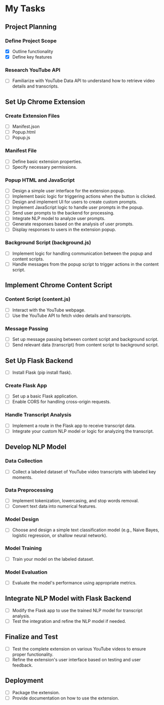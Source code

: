 # My Tasks

## Project Planning

### Define Project Scope

- [x] Outline functionality
- [x] Define key features

### Research YouTube API

- [ ] Familiarize with YouTube Data API to understand how to retrieve video details and transcripts.

## Set Up Chrome Extension

### Create Extension Files

- [ ] Manifest.json
- [ ] Popup.html
- [ ] Popup.js

### Manifest File

- [ ] Define basic extension properties.
- [ ] Specify necessary permissions.

### Popup HTML and JavaScript

- [ ] Design a simple user interface for the extension popup.
- [ ] Implement basic logic for triggering actions when the button is clicked.
- [ ] Design and implement UI for users to create custom prompts.
- [ ] Implement JavaScript logic to handle user prompts in the popup.
- [ ] Send user prompts to the backend for processing.
- [ ] Integrate NLP model to analyze user prompts.
- [ ] Generate responses based on the analysis of user prompts.
- [ ] Display responses to users in the extension popup.

### Background Script (background.js)

- [ ] Implement logic for handling communication between the popup and content scripts.
- [ ] Handle messages from the popup script to trigger actions in the content script.

## Implement Chrome Content Script

### Content Script (content.js)

- [ ] Interact with the YouTube webpage.
- [ ] Use the YouTube API to fetch video details and transcripts.

### Message Passing

- [ ] Set up message passing between content script and background script.
- [ ] Send relevant data (transcript) from content script to background script.

## Set Up Flask Backend

- [ ] Install Flask (pip install flask).

### Create Flask App

- [ ] Set up a basic Flask application.
- [ ] Enable CORS for handling cross-origin requests.

### Handle Transcript Analysis

- [ ] Implement a route in the Flask app to receive transcript data.
- [ ] Integrate your custom NLP model or logic for analyzing the transcript.

## Develop NLP Model

### Data Collection

- [ ] Collect a labeled dataset of YouTube video transcripts with labeled key moments.

### Data Preprocessing

- [ ] Implement tokenization, lowercasing, and stop words removal.
- [ ] Convert text data into numerical features.

### Model Design

- [ ] Choose and design a simple text classification model (e.g., Naive Bayes, logistic regression, or shallow neural network).

### Model Training

- [ ] Train your model on the labeled dataset.

### Model Evaluation

- [ ] Evaluate the model's performance using appropriate metrics.

## Integrate NLP Model with Flask Backend

- [ ] Modify the Flask app to use the trained NLP model for transcript analysis.
- [ ] Test the integration and refine the NLP model if needed.

## Finalize and Test

- [ ] Test the complete extension on various YouTube videos to ensure proper functionality.
- [ ] Refine the extension's user interface based on testing and user feedback.

## Deployment

- [ ] Package the extension.
- [ ] Provide documentation on how to use the extension.

